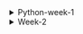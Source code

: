 <details>
<summary>Python-week-1</summary>
  * today was my first day since I was at the hospital the last two days. I learnt new things like installing all the necessary apps for my coding environment like python, jupiter and the text editor visual 
      studio codde, I also created github.
* I also learnt introduction to python,why python is important and syntax that python uses which is different from other different languages.
    * python variables, how to declare the variables and assign variables to them
    * why comments are important and how to use them.
    * the differre between global and local variables.
    * Different python data types that are available like float,int string, boolean etc
    * Data structures that we have lists and how is it different from tuples and dictionery's
* list
      * List is a collection which is ordered and changeable. Allows duplicate members
      * List items are ordered, changeable, and allow duplicate values.
      *List items are indexed, the first item has index [0], the second item has index [1] etc
      *To determine how many items a list has, use the len() function
      *lists are defined as objects with the data type 'list'
  *Tuples
     *tuples are used to store multiple items in a single variable
     *is ordered and unchangeable.
     * are written with round brackets.
     *Tuple is a collection which is ordered and unchangeable. Allows duplicate members.
*Dictionery's
   *Dictionary is a collection which is ordered and changeable. No duplicate members.
   * items are presented in key:value pairs, and can be referred to by using the key name.

* different opearators that we have got such as arithmetic,logic,string ,comparison etc.
* python divides the operations the following groups:
  * arithmetic * / + %
  * assignment = += -= 
  * comparison == < > <= >= !=
  * logical and or not
  * identity is  is not
  *the order of operator precedence describes the order which operations are performed.
    ()	Parentheses	
    **	Exponentiation	
    +x  -x  ~x	Unary plus, unary minus, and bitwise NOT	
    *  /  //  %	Multiplication, division, floor division, and modulus
   
    *  Control flow
    *  conditions can be used commonly are "if statements" and loops.
    * "if statement" is written by using the if keyword.
    * I learnt that python relies on indentation (whitespace at the beginning of a line) to define scope in the code. Other programming languages often use curly-brackets for this purpose.
    * for example
    * use two variables, a and b, which are used as part of the if statement to test whether b is greater than a. As a is 33, and b is 200, we know that 200 is greater than 33, and so we print to screen that "b is 
       greater than a"
    * Elif
      *The elif keyword is if the previous conditions were not true, then try this condition
    *  Else
     * The else keyword catches anything which isn't caught by the preceding conditions.
     * python has two primitive loop commands:
       *while loops
       *for loops
       
    *while loop
       * With the while loop  can execute a set of statements as long as a condition is true
       *to increment index, or else the loop will continue forever.
       *With the break statement  can stop the loop even if the while condition is true
       * Stop the repetion when the loop reaches the specified value
       *With the continue statement can stop the current iteration, and continue with the next
* for loop
     * for loop is used for iterating over a sequence
     * does not require an indexing variable to set beforehand
     * To loop through a set of code a specified number of times, can use the range() function,
     * The range() function returns a sequence of numbers, starting from 0 by default, and increments by 1 (by default), and ends at a specified number.
     * it is possible to specify the starting value by adding a parameter range(2,6)which means values from 2 to 6 (but not adding 6)
     * it is possible to specify the increment value by adding a third parameter range(2,30,3)
     * the else  in for loop specifies a block of code to be executes when the loop is finished
     * nested loop is a loop inside a loop
     * the inner loop will be executes done-time for each iteration of the outer loop 
* functions
* can be defined using the "def" keyword followed by the function name and arguments in parentheses
* can take one or more arguments, and they may or may not return a value
* Functions can take one or more arguments, and they may or may not return a value.
* the print function is an example of a function that does not return anything, but rather prints output to the console.
* To call a function, use the function name followed by parenthesis.
* def my_function():
       print("Hello from a function")
 my_function()
*Information can be passed into functions as arguments.
*Arguments are specified after the function name, inside the parentheses. You can add as many arguments as you want, just separate them with a comma.
*By default, a function must be called with the correct number of arguments. Meaning that if your function expects 2 arguments, you have to call the function with 2 arguments, not more, and not less
*If you do not know how many arguments that will be passed into your function, add a * before the parameter name in the function definition.
*This way the function will receive a tuple of arguments, and can access the items accordingly
* if you do not know how many keyword arguments that will be passed into your function, add two asterisk: ** before the parameter name in the function definition.This way the function will receive a dictionary of arguments, and can access the items accordingly
* You can send any data types of argument to a function (string, number, list, dictionary etc.), and it will be treated as the same data type inside the function.
E.g. if you send a List as an argument, it will still be a List when it reaches the function

* Classes and objects
*  When we define a class, we use an uppercase letter for the class name, and we start defining all the functions and attributes inside the class definition.
*  A Class is like an object constructor, or a "blueprint" for creating objects.
*  To create a class, use the keyword class
*  Now we can use the class named MyClass to create objects
*  To understand the meaning of classes we have to understand the built-in __init__() function.
*  All classes have a function called __init__(), which is always executed when the class is being initiated.
* Use the __init__() function to assign values to object properties, or other operations that are necessary to do when the object is being created
* usually begin by creating a special function called the initialization function, or "init" function, which gets called every time an instance of the class is created. The init function takes in a variable called "self,"
  *can access any of the attributes or functions in the class using the "self" variable.
  * These class instances are called objects, and the variables inside these classes are called attributes, while the functions are called methods. 
 *The __init__() function is called automatically every time the class is being used to create a new object.
*The __str__() function controls what should be returned when the class object is represented as a string.
*It does not have to be named self , you can call it whatever you like, but it has to be the first parameter of any function in the class the __str__() function is not set, the string representation of the object is returned
*IfThe self parameter is a reference to the current instance of the class, and is used to access variables that belongs to the class.
* BASIC DATA TYPES
 * converting from one type to another, such as float to int, we call it casting
* Python doesn't round when casting floats to ints, it merely removes the decimal part.
* To round a float to the nearest int, we can use the round function.
* can also specify how many decimal places to round to, such as rounding 4.67 to 5. 
* Floats are stored as binary ones and zeros in memory, and due to limited memory
* if you pass a number as a string, the int class will convert it to an integer. For example, "100" becomes the integer 100.
* To use the decimal module, you need to import the decimal class and the getcontext function at the top of your code. The getcontext function returns a context object that holds global settings for using the 
 decimal class
* Python easily casts integers to booleans - 1 is true and 0 is false. In fact, anything except 0 is true. So even -1 and imaginary 1 are true, but float 0 and imaginary 0 are false.
* Boolean true is true, of course, and anything other than an empty string is also true. So even the string "false" is true. The only false string is an empty one, but be careful not to accidentally have a space 
 in there
* Python has numerous tools to analyze and construct strings, and one of the most useful is slicing. Slicing refers to taking a portion of a string and returning it
* Python has a few ways to create strings, including string concatenation and f-strings. F-strings allow us to insert variables or expressions inside curly braces in a string. We can also do rounding and number formatting with f-strings
* Python has a handy feature for creating multi-line strings by using triple quotes. If we need to include literal triple quotes in the string, we can escape them with a backslash
* When computers store information, it's done as ones and zeros.
* Bytes objects are immutable, like tuples, but you can use a byte array if you need to modify the data. You can treat a byte array like a string and modify specific byte values using slice notation.


* Basic Data Structures
* licing can be used to extract a range of values from a list or string, and you can also add a third value to control the step size.
* Range function can be used to generate longer lists, which can also be sliced.
* Negative values can be used to step backward through the list. All of these operations allow for the extraction of data from lists or strings one value at a time.
*To add an item to the end of a list, we can use the append() method. For example, if we have a list myList with the values 1, 2, 3, 4, we can append the value 5 to it by typing myList.append(5) and then printing myList
* we want to insert an item at a specific position in the list, we can use the insert() method. For instance, if we want to insert the value 10 at position 3 in myList, we can type myList.insert(3, 10) and then print myList.
* There are two ways to remove items from a list. The first method is called remove(), which removes an item based on its value, not its index.
* For instance, if we want to remove the value 5 from myList, we can type myList.remove(5) and then print myList. However, if we try to remove a value that isn't in the list, we will get an error.
* The second method to remove items from a list is pop().
*  This method removes and returns the item at the end of the list. For example, if we type myList.pop() and then print myList, the last item will be removed from myList.
* can also use a loop with pop() to remove all items from the list. For example, we can use a while loop with the condition while len(myList) > 0: and inside the loop, we can print myList.pop(). After the loop, the list will be empty
* its are not ordered lists but rather collections of elements, so their order is randomized. You can't access elements in a set using an index or slicing syntax. However, you can add elements to a set using the add() function and remove elements using the discard() function.
* You can also check if an element is in a set using the membership operator (in) and find the length of a set using the length() function. Lastly, sets have a pop() function that removes and returns an arbitrary element from the set.
* To access a specific key-value pair in the dictionary, you can simply type the name of the dictionary followed by the key in square brackets.
* To add a new key-value pair, you can use a similar syntax with the assignment operator.
* If you want to update an existing key-value pair, simply access it and reassign it a new value.
* can also access the keys and values of a dictionary using the .keys() and .values() methods, respectively.
* Using a list comprehension, we can multiply each item in the list by two, like this: two times item for item in my list. This is really cool, right? The list comprehension is enclosed in square brackets, and the syntax is similar to that of a for loop.
* A list comprehension allows you to create a for loop in one line while also returning a copy of the list you're iterating over. It also enables you to filter or apply functions to every item in a list.
</details>
<details>
     <summary>Week-2</summary>
*fUNCTIONS
 
   * Functions are composed of a name and parameters, which are denoted by the def statement. 
   * to create a function, let's call it performOperation and include num1, num2, and operation as parameters. 
   * If the operation is "sum," the function should return the sum of num1 and num2, and if it is "multiply," the function should return the product of num1 and num2.
   * If our function has a lot of these optional keyword parameters, it can become confusing to determine their order. Therefore, it may be more clear and easier to read to explicitly state "operation equals 
      multiply". 
  *  When calling the function, pass in the message before or after the operation, as long as we specify which argument is which by using a comma to separate them.
  *  the order of the first two arguments is important and cannot be changed. However, after these mandatory arguments, the keyword arguments can be in any order. 
  *  to allow users to pass in any number of variables, use the asterisk symbol before the argument name to create a pointer to the inputted variables. 
  *  **kwargs- In order to handle keyword arguments, a method called kwargs can be used. Kwags is short for keyword arguments.
* Variables and Scope
   * there are two types of variables: local variables, which are defined inside the function, and global variables, which are defined outside the function in the 
     main code block.
   * if variable is defined in the global scope, it can be printed in both functions. When Python looks up the variable's data, it checks the local scope first and 
      then the global scope. We can also redefine a message in function one's local scope and print both the local and global values of the message. 
   * locals()
   * are the variable names that are only accessible locally within the function
   * there are two types of variables: local variables, which are defined inside the function, and global variables, which are defined outside the function in the main code block.
   * globals()
   * Variables that are created outside of a function (as in all of the examples above) are known as global variables.
   * can be used by everyone, both inside of functions and outside.
   * if you create a variable with the same name inside a function, this variable will be local, and can only be used inside the function.
   * The global variable with the same name will remain as it was, global and with the original value.
   * Python, instance attributes are variables that are bound to a specific instance of a class. 
   * They are unique to each instance and are accessed using the instance name followed by a dot and then the attribute name.
   * Instance attributes are defined within the methods of a class, typically within the __init__ method, but they can also be created dynamically during runtime.
   * a static attribute (also known as a class attribute) is a variable that is associated with a class rather than with instances of that class.
   * Static attributes are defined outside of any method within a class and are shared among all instances of the class. 
   * They are accessed using the class name itself, followed by a dot and then the attribute name.
   * The clean text method is a static method because it does not belong to any particular class instance, whereas add text is an instance method that belongs to a particular instance of the class.
   * Static variables like replace puncs can also be added to control which punctuations get replaced. Use either the class name or the class instance to refer to static variables, but cannot be done with instance 
     methods.
   * By adding the @staticmethod decorator to the function definition, it explicitly states in Python that the function is a static method and should not have "self" passed in as an argument. 
   * This allows us to use the function without creating an instance of the class.
   * Inheritance allows us to define a class that inherits all the methods and properties from another class.
   * Parent class is the class being inherited from, also called base class.
   * Child class is the class that inherits from another class, also called derived class.
   * if the child class defines an attribute or method that is the same as the parent class, the child's version will overwrite the parent's version.
   *  Extending built-in classes
   *  list that ensures all appended items are unique, like a set.
   * Create your own unique list class by extending the list class.
   *  The unique list class inherits from the list class and we will override the append function.
   *  the "super" function is used is in the constructor.
   *  To avoid this, use "super" again and ensure that the parent constructor is called first before adding our new property.
   *  When this new class is initiated, the new property has been added successfully.
   *  Although class extensions may seem complicated at first, they are an elegant and powerful tool that can resolve challenging coding issues.
   * Handling Errors and Exceptions
   * problems are referred to as errors, while other times are called exceptions.
   * errors and exceptions are basically the same thing. All Python errors and exceptions ultimately stem from a class called the base exception.
   * Use the pass keyword when you do not want to add any other properties or methods to the class.
   * The __init__() function is called automatically every time the class is being used to create a new object.
   * Try/Except
   * The child's __init__() function overrides the inheritance of the parent's __init__() function.
   * super() function that will make the child class inherit all the methods and properties from its parent
   * By using the super() function, you do not have to use the name of the parent element, it will automatically inherit the methods and properties from its parent.
   * Managing and Handling Exceptions
   * Finally
   * take the Try / Except block and add a finally to it, this will always execute and gets printed out.
   * Finally statements can be useful because they will always execute no matter what happens inside this try block.
   * Even if no exception is raised at all, that still executes.
   * Catching Exceptions by Type
   * type error by trying to add an int to string.
   * Custom Decorators- Grab all these exception handlings that were done and make a new function called handleException
   * raising exceptions-  Use the handle exception decorator. 

   * Fundamentals of Threads and Processes
   * multiprocessing allows true parallelism by creating separate processes, each with its own Python interpreter and memory space.
  *  Each process runs independently, enabling parallel execution of CPU-bound tasks on multi-core CPUs.
  *  you can achieve parallelism using two main modules: multiprocessing and threading.
  *   Both modules allow you to run code concurrently, but they have different implementations and use cases.
  *   threading provides concurrency where multiple threads execute in the same process space, sharing memory.
  *  threads are lighter weight than processes, making them suitable for I/O-bound tasks such as network operations or file I/O.
  *  Use multithreading (threading) for I/O-bound tasks where the program spends a lot of time waiting for I/O operations to complete.
  *  Use multiprocessing (multiprocessing) for CPU-bound tasks where the program needs to perform intensive computations.
  *  he capability of creating and running multiple processes concurrently in order to achieve parallelism and improve performance, particularly on multi-core systems. 
  * Be cautious when using threading for CPU-bound tasks due to the GIL limitation; multiprocessing is generally preferred in such scenarios.
  * First, import the threading and time modules.
  * Then, create a function that calculates the square of a number but takes a really long time to do it.
  * the code inside the if __name__ == "__main__": block is used to prevent the creation of subprocesses on import, which can lead to infinite recursion.
  * Opening,reading and writing files
  * reading files
  * use the built-in open() function.
  * The open() function returns a file object, which has a read() method for reading the content of the file
  * If the file is located in a different location, you will have to specify the file path
  * By default the read() method returns the whole text, but you can also specify how many characters you want to return
  * It is a good practice to always close the file when you are done with it.
  * to write to an existing file, you must add a parameter to the open() function:
  * "a" - Append - will append to the end of the file
  * "w" - Write - will overwrite any existing content
  * Appending files in Python is similar to writing files, but you use a different mode when opening the file to specify that you want to append data to it without 
    overwriting the existing conten
  * CSV (Comma-Separated Values) files in Python is quite common, especially for tasks involving data manipulation and analysis.
  * Python provides a built-in module called csv to handle CSV files convenient
  * Filtering data in CSV files typically involves reading the file, applying some criteria to select specific rows, and then either displaying or saving the filtered data. 
</details>

